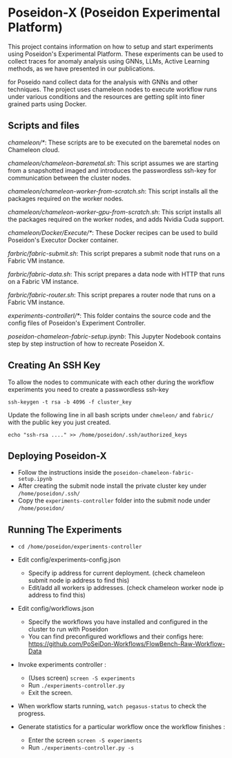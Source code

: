 # Poseidon-X (Poseidon Experimental Platform)

This project contains information on how to setup and start experiments using Poseidon's Experimental Platform.
These experiments can be used to collect traces for anomaly analysis using GNNs, LLMs, Active Learning methods, as we have presented in our publications.

for Poseido nand collect data for the analysis with GNNs and other techniques.
The project uses chameleon nodes to execute workflow runs under various conditions and the resources are getting split into finer grained parts using Docker.

## Scripts and files

_chameleon/*_: These scripts are to be executed on the baremetal nodes on Chameleon cloud.

_chameleon/chameleon-baremetal.sh_: This script assumes we are starting from a snapshotted imaged and introduces the passwordless ssh-key for communication between the cluster nodes.

_chameleon/chameleon-worker-from-scratch.sh_: This script installs all the packages required on the worker nodes.

_chameleon/chameleon-worker-gpu-from-scratch.sh_: This script installs all the packages required on the worker nodes, and adds Nvidia Cuda support.

_chameleon/Docker/Execute/*_: These Docker recipes can be used to build Poseidon's Executor Docker container.

_farbric/fabric-submit.sh_: This script prepares a submit node that runs on a Fabric VM instance.

_farbric/fabric-data.sh_: This script prepares a data node with HTTP that runs on a Fabric VM instance.

_farbric/fabric-router.sh_: This script prepares a router node that runs on a Fabric VM instance.

_experiments-controllerl/*_: This folder contains the source code and the config files of Poseidon's Experiment Controller.

_poseidon-chameleon-fabric-setup.ipynb_: This Jupyter Nodebook contains step by step instruction of how to recreate Poseidon X.

Creating An SSH Key
--------------------
To allow the nodes to communicate with each other during the workflow experiments you need to create a passwordless ssh-key

```
ssh-keygen -t rsa -b 4096 -f cluster_key
```

Update the following line in all bash scripts under ```chmeleon/``` and ```fabric/``` with the public key you just created.

```
echo "ssh-rsa ...." >> /home/poseidon/.ssh/authorized_keys
```

Deploying Poseidon-X
--------------------
- Follow the instructions inside the  ```poseidon-chameleon-fabric-setup.ipynb ```
- After creating the submit node install the private cluster key under  ```/home/poseidon/.ssh/ ```
- Copy the ```experiments-controller``` folder into the submit node under ```/home/poseidon/```

Running The Experiments
---------------------------
- ```cd /home/poseidon/experiments-controller```
- Edit config/experiments-config.json
    - Specify ip address for current deployment. (check chameleon submit node ip address to find this)
    - Edit/add all workers ip addresses. (check chameleon worker node ip address to find this)
- Edit config/workflows.json
    - Specify the workflows you have installed and configured in the cluster to run with Poseidon
    - You can find preconfigured workflows and their configs here: https://github.com/PoSeiDon-Workflows/FlowBench-Raw-Workflow-Data
- Invoke experiments controller :
    - (Uses screen) ```screen -S experiments```
    - Run ```./experiments-controller.py```
    - Exit the screen.

- When workflow starts running, ```watch pegasus-status``` to check the progress.

- Generate statistics for a particular workflow once the workflow finishes :
    - Enter the screen ```screen -S experiments```
    - Run ```./experiments-controller.py -s```
